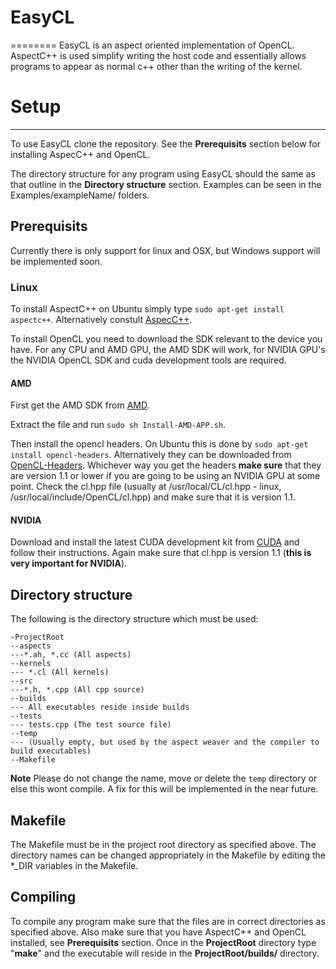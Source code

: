 # EasyCL
========
EasyCL is an aspect oriented implementation of OpenCL. AspectC++ is used simplify writing the host code and essentially allows programs to appear as normal c++ other than the writing of the kernel.

# Setup
---------
To use EasyCL clone the repository. See the __Prerequisits__ section below for installing AspecC++ and OpenCL.

The directory structure for any program using EasyCL should the same as that outline in the __Directory structure__ section. Examples can be seen in the Examples/exampleName/ folders. 

## Prerequisits
Currently there is only support for linux and OSX, but Windows support will be implemented soon.

### Linux
To install AspectC++ on Ubuntu simply type ```sudo apt-get install aspectc++```. Alternatively constult [AspecC++](http://www.aspectc.org/Download.php).

To install OpenCL you need to download the SDK relevant to the device you have. For any CPU and AMD GPU, the AMD SDK will work, for NVIDIA GPU's the NVIDIA OpenCL SDK and cuda development tools are required.

#### AMD 
First get the AMD SDK from [AMD](http://developer.amd.com/tools-and-sdks/opencl-zone/amd-accelerated-parallel-processing-app-sdk/). 

Extract the file and run ```sudo sh Install-AMD-APP.sh```. 

Then install the opencl headers. On Ubuntu this is done by ```sudo apt-get install opencl-headers```. Alternatively they can be downloaded from [OpenCL-Headers](https://www.khronos.org/registry/cl/). Whichever way you get the headers __make sure__ that they are version 1.1 or lower if you are going to be using an NVIDIA GPU at some point. Check the cl.hpp file (usually at /usr/local/CL/cl.hpp - linux, /usr/local/include/OpenCL/cl.hpp) and make sure that it is version 1.1.

#### NVIDIA
Download and install the latest CUDA development kit from [CUDA](https://developer.nvidia.com/cuda-downloads) and follow their instructions. Again make sure that cl.hpp is version 1.1 (__this is very important for NVIDIA__).

## Directory structure
The following is the directory structure which must be used:

```
-ProjectRoot
--aspects
---*.ah, *.cc (All aspects)
--kernels
--- *.cl (All kernels)
--src
---*.h, *.cpp (All cpp source)
--builds
--- All executables reside inside builds
--tests
--- tests.cpp (The test source file)
--temp
--- (Usually empty, but used by the aspect weaver and the compiler to build executables)
--Makefile
```
**Note** Please do not change the name, move or delete the ```temp``` directory
or else this wont compile. A fix for this will be implemented in the near
future.

## Makefile
The Makefile must be in the project root directory as specified above. The directory names can be changed appropriately in the Makefile by editing the *_DIR variables in the Makefile.

## Compiling
To compile any program make sure that the files are in correct directories as specified above. Also make sure that you have AspectC++ and OpenCL installed, see __Prerequisits__ section. Once in the __ProjectRoot__ directory type "__make__" and the executable will reside in the __ProjectRoot/builds/__ directory.
